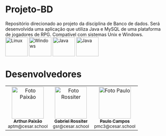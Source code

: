 # Projeto-BD
Repositório direcionado ao projeto da disciplina de Banco de dados. Será desenvolvida uma aplicação que utiliza Java e MySQL de uma plataforma de jogadores de RPG.
Compatível com sistemas Unix e  Windows.<br>
<img align="center" alt="Linux" height="60" width="70" src="https://cdn.jsdelivr.net/gh/devicons/devicon/icons/linux/linux-original.svg">
<img align="center" alt="Windows" height="60" width="70" src="https://cdn.jsdelivr.net/gh/devicons/devicon/icons/windows8/windows8-original.svg">
<img align="center" alt="Java" height="60" width="70" src="https://cdn.jsdelivr.net/gh/devicons/devicon@latest/icons/java/java-original.svg" />
<img align="center" alt="Java" height="60" width="70" src="https://cdn.jsdelivr.net/gh/devicons/devicon@latest/icons/mysql/mysql-original-wordmark.svg" />
##
# Desenvolvedores
<table>
  <tr>
    <td align="center">
      <a href="https://github.com/paixaoao">
        <img src="https://avatars.githubusercontent.com/u/126728380?v=4" width="100px;" alt="Foto Paixão"/><br>
        <sub>
          <b>Arthur Paixão</b>
        </sub>
      </a>
      <br>
      <sub>aptm@cesar.school</sub>
    </td>
    <td align="center">
      <a href="https://github.com/grossiter04">
        <img src="https://avatars.githubusercontent.com/u/116268469?v=4" width="100px;" alt="Foto Rossiter"/><br>
        <sub>
          <b>Gabriel Rossiter</b>
        </sub>
      </a>      
      <br>
      <sub>gsr@cesar.school</sub>
    </td>
    <td align="center">
      <a href="https://github.com/paulo-campos-57">
        <img src="https://avatars.githubusercontent.com/u/77108503?v=4" width="100px;" alt="Foto Paulo"/><br>
        <sub>
          <b>Paulo Campos</b>
        </sub>
      </a>      
      <br>
      <sub>pmc3@cesar.school</sub>
    </td>
  </tr>
</table>
